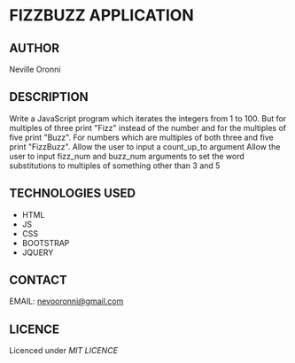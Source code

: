 # FIZZBUZZ APPLICATION

## AUTHOR
Neville Oronni

## DESCRIPTION
Write a JavaScript program which iterates the integers from 1 to 100. But for
multiples of three print "Fizz" instead of the number and for the multiples of
five print "Buzz". For numbers which are multiples of both three and five
print "FizzBuzz".
Allow the user to input a count_up_to argument
Allow the user to input fizz_num and buzz_num arguments to set the word substitutions to multiples of something other than 3 and 5

## TECHNOLOGIES USED
* HTML
* JS
* CSS
* BOOTSTRAP
* JQUERY

## CONTACT
EMAIL: [nevooronni@gmail.com](nevooronni@gmail.com)

## LICENCE
Licenced under *MIT LICENCE* 
